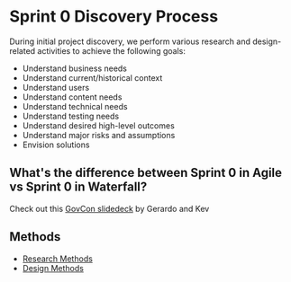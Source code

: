 # Sprint 0 Discovery Process

During initial project discovery, we perform various research and design-related activities to achieve the following goals:

*   Understand business needs
*   Understand current/historical context
*   Understand users
*   Understand content needs
*   Understand technical needs
*   Understand testing needs
*   Understand desired high-level outcomes
*   Understand major risks and assumptions
*   Envision solutions

## What's the difference between Sprint 0 in Agile vs Sprint 0 in Waterfall?

Check out this [GovCon slidedeck](https://docs.google.com/presentation/d/1Cw3ZPbH9vvvVwxw5IRjIqOt8Z6u87vMLgKT25tyC1jc/edit#slide=id.g15d660a8b1_1_2) by Gerardo and Kev

## Methods

*   [Research Methods](../../10-ux/services/README.md)
*   [Design Methods](../../10-ux/services/README.md)
